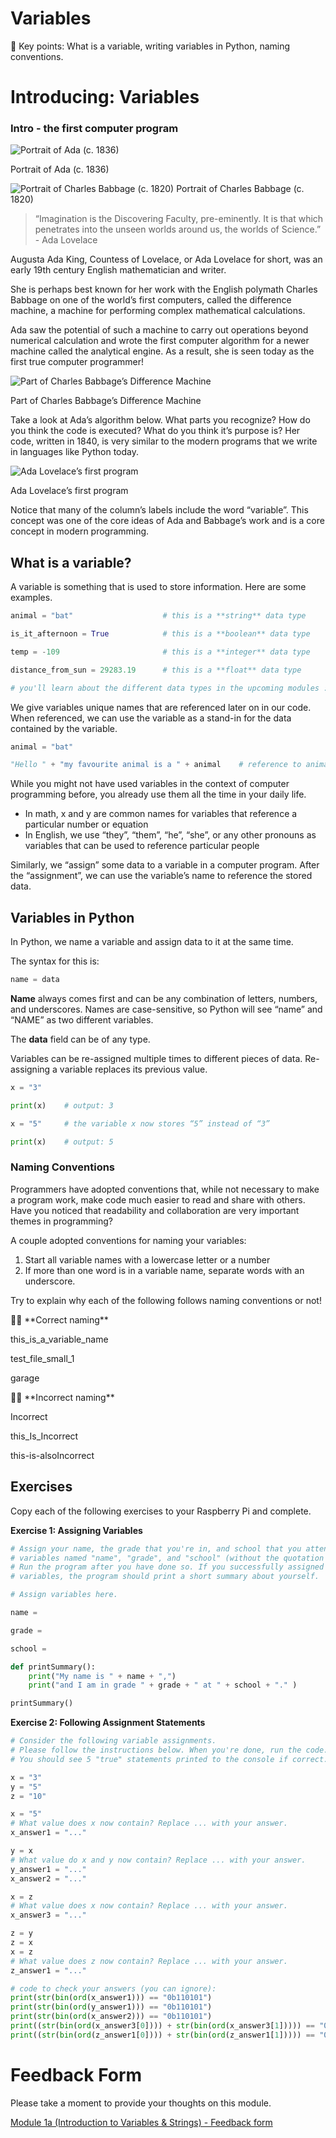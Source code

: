 # Variables

<aside>
📌 Key points: What is a variable, writing variables in Python, naming conventions.

</aside>

# Introducing: Variables

### Intro - the first computer program

![Portrait of Ada (c. 1836)](images/Ada-Lovelace.jpg.webp)

Portrait of Ada (c. 1836)

![Portrait of Charles Babbage (c. 1820)](images/British_(English)_School_-_Charles_Babbage_(17921871)_-_814168_-_National_Trust.jpg)
Portrait of Charles Babbage (c. 1820)

> “Imagination is the Discovering Faculty, pre-eminently. It is that which penetrates into the unseen worlds around us, the worlds of Science.” - Ada Lovelace
> 

Augusta Ada King, Countess of Lovelace, or Ada Lovelace for short, was an early 19th century English mathematician and writer. 

She is perhaps best known for her work with the English polymath Charles Babbage on one of the world’s first computers, called the difference machine, a machine for performing complex mathematical calculations. 

Ada saw the potential of such a machine to carry out operations beyond numerical calculation and wrote the first computer algorithm for a newer machine called the analytical engine. As a result, she is seen today as the first true computer programmer! 

![Part of Charles Babbage’s Difference Machine](images/440px-Difference_engine_plate_1853.jpg)

Part of Charles Babbage’s Difference Machine

Take a look at Ada’s algorithm below. What parts you recognize? How do you think the code is executed? What do you think it’s purpose is? Her code, written in 1840, is very similar to the modern programs that we write in languages like Python today.

![Ada Lovelace’s first program](images/Diagram_for_the_computation_of_Bernoulli_numbers-2.jpg)

Ada Lovelace’s first program

Notice that many of the column’s labels include the word “variable”. This concept was one of the core ideas of Ada and Babbage’s work and is a core concept in modern programming.

## What is a variable?

A variable is something that is used to store information. Here are some examples.

```python
animal = "bat"                    # this is a **string** data type

is_it_afternoon = True            # this is a **boolean** data type

temp = -109                       # this is a **integer** data type

distance_from_sun = 29283.19      # this is a **float** data type

# you'll learn about the different data types in the upcoming modules :)
```

We give variables unique names that are referenced later on in our code. When referenced, we can use the variable as a stand-in for the data contained by the variable.

```python
animal = "bat" 

"Hello " + "my favourite animal is a " + animal    # reference to animal variable 
```

While you might not have used variables in the context of computer programming before, you already use them all the time in your daily life.

- In math, x and y are common names for variables that reference a particular number or equation
- In English, we use “they”, “them”, “he”, “she”, or any other pronouns as variables that can be used to reference particular people

Similarly, we “assign” some data to a variable in a computer program. After the “assignment”, we can use the variable’s name to reference the stored data.

## Variables in Python

In Python, we name a variable and assign data to it at the same time.

The syntax for this is:

```python
name = data
```

**Name** always comes first and can be any combination of letters, numbers, and underscores. Names are case-sensitive, so Python will see “name” and “NAME” as two different variables.

The **data** field can be of any type.

Variables can be re-assigned multiple times to different pieces of data. Re-assigning a variable replaces its previous value.

```python
x = "3"

print(x)    # output: 3

x = "5"     # the variable x now stores “5” instead of “3”

print(x)    # output: 5
```

### Naming Conventions

Programmers have adopted conventions that, while not necessary to make a program work, make code much easier to read and share with others. Have you noticed that readability and collaboration are very important themes in programming?

A couple adopted conventions for naming your variables:

1. Start all variable names with a lowercase letter or a number
2. If more than one word is in a variable name, separate words with an underscore. 

Try to explain why each of the following follows naming conventions or not!

<aside>
👍🏼  **Correct naming**

this_is_a_variable_name

test_file_small_1

garage 

</aside>

<aside>
👎🏼 **Incorrect naming**

Incorrect

this_Is_Incorrect

this-is-alsoIncorrect

</aside>

## Exercises

Copy each of the following exercises to your Raspberry Pi and complete.

**Exercise 1: Assigning Variables** 

```python
# Assign your name, the grade that you're in, and school that you attend to 
# variables named "name", "grade", and "school" (without the quotation marks). 
# Run the program after you have done so. If you successfully assigned all 
# variables, the program should print a short summary about yourself.

# Assign variables here. 

name = 

grade = 

school = 

def printSummary():
    print("My name is " + name + ",")
    print("and I am in grade " + grade + " at " + school + "." )

printSummary()
```

**Exercise 2: Following Assignment Statements** 

```python
# Consider the following variable assignments. 
# Please follow the instructions below. When you're done, run the code. 
# You should see 5 "true" statements printed to the console if correct.

x = "3"
y = "5"
z = "10"

x = "5"
# What value does x now contain? Replace ... with your answer.
x_answer1 = "..."

y = x
# What value do x and y now contain? Replace ... with your answer.
y_answer1 = "..."
x_answer2 = "..."

x = z
# What value does x now contain? Replace ... with your answer.
x_answer3 = "..."

z = y
z = x
x = z
# What value does z now contain? Replace ... with your answer.
z_answer1 = "..."

# code to check your answers (you can ignore):
print(str(bin(ord(x_answer1))) == "0b110101")
print(str(bin(ord(y_answer1))) == "0b110101")
print(str(bin(ord(x_answer2))) == "0b110101")
print((str(bin(ord(x_answer3[0]))) + str(bin(ord(x_answer3[1])))) == "0b1100010b110000")
print((str(bin(ord(z_answer1[0]))) + str(bin(ord(z_answer1[1])))) == "0b1100010b110000")

```

# Feedback Form

Please take a moment to provide your thoughts on this module.

[Module 1a (Introduction to Variables & Strings) - Feedback form](https://forms.gle/yVkU8mxvb6ZbVmWb6)